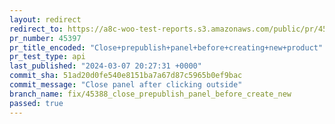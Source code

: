 ```yaml
---
layout: redirect
redirect_to: https://a8c-woo-test-reports.s3.amazonaws.com/public/pr/45397/api/index.html
pr_number: 45397
pr_title_encoded: "Close+prepublish+panel+before+creating+new+product"
pr_test_type: api
last_published: "2024-03-07 20:27:31 +0000"
commit_sha: 51ad20d0fe540e8151ba7a67d87c5965b0ef9bac
commit_message: "Close panel after clicking outside"
branch_name: fix/45388_close_prepublish_panel_before_create_new
passed: true
---
```


